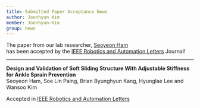 ```yaml
---
title: Submitted Paper Acceptance News
author: Joonhyun Kim
member: Joonhyun-Kim
group: news
---
```


The paper from our lab researcher, [Seoyeon Ham](/members/Seoyeon-Ham.html)   
has been accepted by the [IEEE Robotics and Automation Letters](https://ieeexplore.ieee.org/abstract/document/10339840) Journal!




***

**Design and Validation of Soft Sliding Structure With Adjustable Stiffness for Ankle Sprain Prevention**   
Seoyeon Ham, Soe Lin Paing, Brian Byunghyun Kang, Hyunglae Lee and Wansoo Kim    

Accepted in [IEEE Robotics and Automation Letters](https://ieeexplore.ieee.org/abstract/document/10339840)


